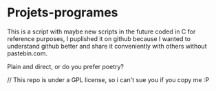 # Projets-programes

This is a script with maybe new scripts in the future coded in C for reference purposes, I puplished it on github because
I wanted to understand github better and share it conveniently with others without pastebin.com.

Plain and direct, or do you prefer poetry?

 // This repo is under a GPL license, so i can't sue you if you copy me :P
